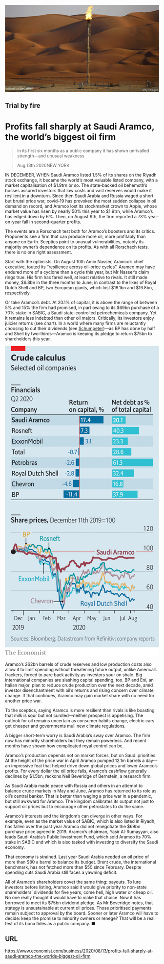 ![](./images/20200815_WBP001.jpg)

## Trial by fire

# Profits fall sharply at Saudi Aramco, the world’s biggest oil firm

> In its first six months as a public company it has shown unrivalled strength—and unusual weakness

> Aug 13th 2020NEW YORK

IN DECEMBER, WHEN Saudi Aramco listed 1.5% of its shares on the Riyadh stock exchange, it became the world’s most valuable listed company, with a market capitalisation of $1.9trn or so. The state-backed oil behemoth’s bosses assured investors that low costs and vast reserves would make it resilient in a downturn. Since then Saudi Arabia and Russia waged a short but brutal price war, covid-19 has provoked the most sudden collapse in oil demand on record, and Aramco lost its stockmarket crown to Apple, whose market value has risen by nearly 50% this year to $1.9trn, while Aramco’s has edged down by 6%. Then, on August 9th, the firm reported a 73% year-on-year fall in second-quarter profits.

The events are a Rorschach test both for Aramco’s boosters and its critics. Proponents see a firm that can produce more oil, more profitably than anyone on Earth. Sceptics point to unusual vulnerabilities, notably its majority owner’s dependence on its profits. As with all Rorschach tests, there is no one right assessment.

Start with the optimists. On August 10th Amin Nasser, Aramco’s chief executive, touted its “resilience across oil-price cycles”. Aramco may have endured more of a cyclone than a cycle this year, but Mr Nasser’s claim rings true. His firm has fared well, at least relative to rivals. It still made money, $6.8bn in the three months to June, in contrast to the likes of Royal Dutch Shell and BP, two European giants, which lost $18.1bn and $16.8bn, respectively.

Or take Aramco’s debt. At 20.1% of capital, it is above the range of between 5% and 15% the firm had promised, in part owing to its $69bn purchase of a 70% stake in SABIC, a Saudi state-controlled petrochemicals company. Yet it remains less indebted than other oil majors. Critically, its investors enjoy juicier returns (see chart). In a world where many firms are reluctantly choosing to cut their dividends (see [Schumpeter](https://www.economist.com//node/21790857))—as BP has done by half and Shell by two-thirds—Aramco is keeping its pledge to return $75bn to shareholders this year.



![](./images/20200815_WBC155.png)

Aramco’s 262bn barrels of crude reserves and low production costs also allow it to limit spending without threatening future output, unlike America’s frackers, forced to pare back activity as investors sour on shale. Big international companies are slashing capital spending, too. BP and Eni, an Italian major, plan to reduce crude production over the next decade, amid investor disenchantment with oil’s returns and rising concern over climate change. If that continues, Aramco may gain market share with no need for another price war.

To the sceptics, saying Aramco is more resilient than rivals is like boasting that milk is sour but not curdled—neither prospect is appetising. The outlook for oil remains uncertain as consumer habits change, electric cars get cheaper and governments mull new climate regulations.

A bigger short-term worry is Saudi Arabia’s sway over Aramco. The firm now has minority shareholders but they remain powerless. And recent months have shown how complicated royal control can be.

Aramco’s production depends not on market forces, but on Saudi priorities. At the height of the price war in April Aramco pumped 12.1m barrels a day—an impressive feat that helped drive down global prices and lower Aramco’s profits. For every dollar the oil price falls, Aramco’s cashflow generally declines by $1.5bn, reckons Neil Beveridge of Bernstein, a research firm.

As Saudi Arabia made peace with Russia and others in an attempt to balance crude markets in May and June, Aramco has returned to its role as oil’s central banker. That is better than waging a price war in a pandemic, but still awkward for Aramco. The kingdom calibrates its output not just to support oil prices but to encourage other petrostates to do the same.

Aramco’s interests and the kingdom’s can diverge in other ways. For example, even as the market value of SABIC, which is also listed in Riyadh, has fallen over the past year Aramco did not renegotiate the $69bn purchase price agreed in 2019. Aramco’s chairman, Yasir Al-Rumayyan, also leads Saudi Arabia’s Public Investment Fund, which sold Aramco its 70% stake in SABIC and which is also tasked with investing to diversify the Saudi economy.

That economy is strained. Last year Saudi Arabia needed an oil price of more than $80 a barrel to balance its budget. Brent crude, the international benchmark, has not fetched more than $50 since February. Despite spending cuts Saudi Arabia still faces a yawning deficit.

All of Aramco’s shareholders covet the same thing: payouts. To lure investors before listing, Aramco said it would give priority to non-state shareholders’ dividends for five years, come hell, high water or cheap oil. No one really thought it would have to make that choice. Now it has borrowed to meet its $75bn dividend pledge. As Mr Beveridge notes, that stategy is unsustainable at current oil prices. Those prioritised payments remain subject to approval by the board. Sooner or later Aramco will have to decide: keep the promise to minority owners or renege? That will be a real test of its bona fides as a public company. ■

## URL

https://www.economist.com/business/2020/08/13/profits-fall-sharply-at-saudi-aramco-the-worlds-biggest-oil-firm
